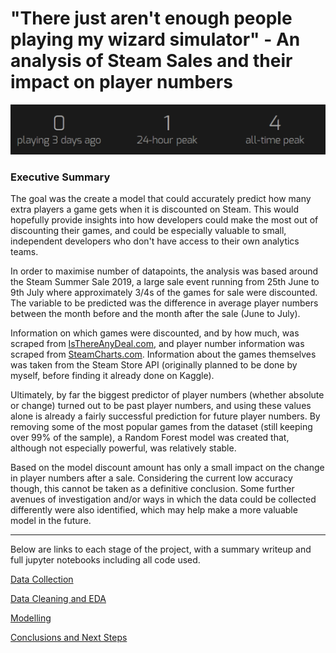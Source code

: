 
# "There just aren't enough people playing my wizard simulator" - An analysis of Steam Sales and their impact on player numbers
![](header.png)

### **Executive Summary**

The goal was the create a model that could accurately predict how many extra players a game gets when it is discounted on Steam. This would hopefully provide insights into how developers could make the most out of discounting their games, and could be especially valuable to small, independent developers who don't have access to their own analytics teams.

In order to maximise number of datapoints, the analysis was based around the Steam Summer Sale 2019, a large sale event running from 25th June to 9th July where approximately 3/4s of the games for sale were discounted. The variable to be predicted was the difference in average player numbers between the month before and the month after the sale (June to July).

Information on which games were discounted, and by how much, was scraped from [IsThereAnyDeal.com](https://www.isthereanydeal.com), and player number information was scraped from [SteamCharts.com](https://www.steamcharts.com). Information about the games themselves was taken from the Steam Store API (originally planned to be done by myself, before finding it already done on Kaggle).

Ultimately, by far the biggest predictor of player numbers (whether absolute or change) turned out to be past player numbers, and using these values alone is already a fairly successful prediction for future player numbers. By removing some of the most popular games from the dataset (still keeping over 99% of the sample), a Random Forest model was created that, although not especially powerful, was relatively stable.

Based on the model discount amount has only a small impact on the change in player numbers after a sale. Considering the current low accuracy though, this cannot be taken as a definitive conclusion. Some further avenues of investigation and/or ways in which the data could be collected differently were also identified, which may help make a more valuable model in the future.

---

Below are links to each stage of the project, with a summary writeup and full jupyter notebooks including all code used.

[Data Collection](/notebooks/data_collection)

[Data Cleaning and EDA](/notebooks/data_cleaning_and_eda)

[Modelling](/notebooks/modelling)

[Conclusions and Next Steps](/notebooks/conclusions)
